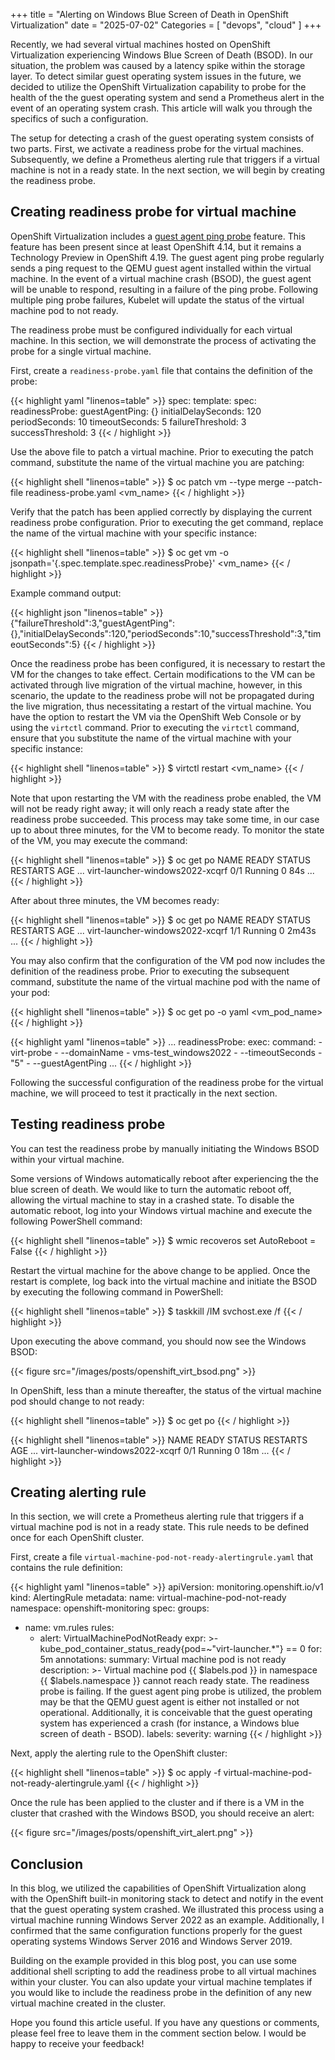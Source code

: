 +++
title = "Alerting on Windows Blue Screen of Death in OpenShift Virtualization"
date = "2025-07-02"
Categories = [ "devops", "cloud" ]
+++

Recently, we had several virtual machines hosted on OpenShift Virtualization experiencing Windows Blue Screen of Death (BSOD). In our situation, the problem was caused by a latency spike within the storage layer. To detect similar guest operating system issues in the future, we decided to utilize the OpenShift Virtualization capability to probe for the health of the the guest operating system and send a Prometheus alert in the event of an operating system crash. This article will walk you through the specifics of such a configuration.

<!--more-->

The setup for detecting a crash of the guest operating system consists of two parts. First, we activate a readiness probe for the virtual machines. Subsequently, we define a Prometheus alerting rule that triggers if a virtual machine is not in a ready state. In the next section, we will begin by creating the readiness probe.

## Creating readiness probe for virtual machine

OpenShift Virtualization includes a [guest agent ping probe](https://docs.redhat.com/en/documentation/openshift_container_platform/4.19/html/virtualization/monitoring#virt-define-guest-agent-ping-probe_virt-monitoring-vm-health) feature. This feature has been present since at least OpenShift 4.14, but it remains a Technology Preview in OpenShift 4.19. The guest agent ping probe regularly sends a ping request to the QEMU guest agent installed within the virtual machine. In the event of a virtual machine crash (BSOD), the guest agent will be unable to respond, resulting in a failure of the ping probe. Following multiple ping probe failures, Kubelet will update the status of the virtual machine pod to not ready.

The readiness probe must be configured individually for each virtual machine. In this section, we will demonstrate the process of activating the probe for a single virtual machine.

First, create a `readiness-probe.yaml` file that contains the definition of the probe:

{{< highlight yaml "linenos=table" >}}
spec:
 template:
   spec:
     readinessProbe:
       guestAgentPing: {}
       initialDelaySeconds: 120
       periodSeconds: 10
       timeoutSeconds: 5
       failureThreshold: 3
       successThreshold: 3
{{< / highlight >}}

Use the above file to patch a virtual machine. Prior to executing the patch command, substitute the name of the virtual machine you are patching:

{{< highlight shell "linenos=table" >}}
$ oc patch vm --type merge --patch-file readiness-probe.yaml <vm_name>
{{< / highlight >}}

Verify that the patch has been applied correctly by displaying the current readiness probe configuration. Prior to executing the get command, replace the name of the virtual machine with your specific instance:

{{< highlight shell "linenos=table" >}}
$ oc get vm -o jsonpath='{.spec.template.spec.readinessProbe}' <vm_name>
{{< / highlight >}}

Example command output:

{{< highlight json "linenos=table" >}}
{"failureThreshold":3,"guestAgentPing":{},"initialDelaySeconds":120,"periodSeconds":10,"successThreshold":3,"timeoutSeconds":5}
{{< / highlight >}}

Once the readiness probe has been configured, it is necessary to restart the VM for the changes to take effect. Certain modifications to the VM can be activated through live migration of the virtual machine, however, in this scenario, the update to the readiness probe will not be propagated during the live migration, thus necessitating a restart of the virtual machine. You have the option to restart the VM via the OpenShift Web Console or by using the `virtctl` command. Prior to executing the `virtctl` command, ensure that you substitute the name of the virtual machine with your specific instance:

{{< highlight shell "linenos=table" >}}
$ virtctl restart <vm_name>
{{< / highlight >}}

Note that upon restarting the VM with the readiness probe enabled, the VM will not be ready right away; it will only reach a ready state after the readiness probe succeeded. This process may take some time, in our case up to about three minutes, for the VM to become ready. To monitor the state of the VM, you may execute the command:

{{< highlight shell "linenos=table" >}}
$ oc get po
NAME                                          READY   STATUS    RESTARTS   AGE
...
virt-launcher-windows2022-xcqrf               0/1     Running   0          84s
...
{{< / highlight >}}

After about three minutes, the VM becomes ready:

{{< highlight shell "linenos=table" >}}
$ oc get po
NAME                                          READY   STATUS    RESTARTS   AGE
...
virt-launcher-windows2022-xcqrf               1/1     Running   0          2m43s
...
{{< / highlight >}}

You may also confirm that the configuration of the VM pod now includes the definition of the readiness probe. Prior to executing the subsequent command, substitute the name of the virtual machine pod with the name of your pod:

{{< highlight shell "linenos=table" >}}
$ oc get po -o yaml <vm_pod_name>
{{< / highlight >}}

{{< highlight yaml "linenos=table" >}}
...
   readinessProbe:
     exec:
       command:
       - virt-probe
       - --domainName
       - vms-test_windows2022
       - --timeoutSeconds
       - "5"
       - --guestAgentPing
...
{{< / highlight >}}

Following the successful configuration of the readiness probe for the virtual machine, we will proceed to test it practically in the next section.

## Testing readiness probe

You can test the readiness probe by manually initiating the Windows BSOD within your virtual machine.

Some versions of Windows automatically reboot after experiencing the the blue screen of death. We would like to turn the automatic reboot off, allowing the virtual machine to stay in a crashed state. To disable the automatic reboot, log into your Windows virtual machine and execute the following  PowerShell command:

{{< highlight shell "linenos=table" >}}
$ wmic recoveros set AutoReboot = False
{{< / highlight >}}

Restart the virtual machine for the above change to be applied. Once the restart is complete, log back into the virtual machine and initiate the BSOD by executing the following command in PowerShell:

{{< highlight shell "linenos=table" >}}
$ taskkill /IM svchost.exe /f
{{< / highlight >}}

Upon executing the above command, you should now see the Windows BSOD:

{{< figure src="/images/posts/openshift_virt_bsod.png" >}}

In OpenShift, less than a minute thereafter, the status of the virtual machine pod should change to not ready:


{{< highlight shell "linenos=table" >}}
$ oc get po
{{< / highlight >}}

{{< highlight shell "linenos=table" >}}
NAME                                          READY   STATUS    RESTARTS   AGE
...
virt-launcher-windows2022-xcqrf               0/1     Running   0          18m
...
{{< / highlight >}}



## Creating alerting rule

In this section, we will crete a Prometheus alerting rule that triggers if a virtual machine pod is not in a ready state. This rule needs to be defined once for each OpenShift cluster.

First, create a file `virtual-machine-pod-not-ready-alertingrule.yaml` that contains the rule definition:

{{< highlight yaml "linenos=table" >}}
apiVersion: monitoring.openshift.io/v1
kind: AlertingRule
metadata:
 name: virtual-machine-pod-not-ready
 namespace: openshift-monitoring
spec:
 groups:
 - name: vm.rules
   rules:
   - alert: VirtualMachinePodNotReady
     expr: >-
       kube_pod_container_status_ready{pod=~"virt-launcher.*"} == 0
     for: 5m
     annotations:
       summary: Virtual machine pod is not ready
       description: >-
         Virtual machine pod {{ $labels.pod }} in namespace {{ $labels.namespace }} cannot reach ready state.
         The readiness probe is failing.  If the guest agent ping probe is utilized, the problem may be that
         the QEMU guest agent is either not installed or not operational. Additionally, it is conceivable that
         the guest operating system has experienced a crash (for instance, a Windows blue screen of death - BSOD).
     labels:
       severity: warning
{{< / highlight >}}


Next, apply the alerting rule to the OpenShift cluster:


{{< highlight shell "linenos=table" >}}
$ oc apply -f virtual-machine-pod-not-ready-alertingrule.yaml
{{< / highlight >}}


Once the rule has been applied to the cluster and if there is a VM in the cluster that crashed with the Windows BSOD, you should receive an alert:

{{< figure src="/images/posts/openshift_virt_alert.png" >}}

## Conclusion

In this blog, we utilized the capabilities of OpenShift Virtualization along with the OpenShift built-in monitoring stack to detect and notify in the event that the guest operating system crashed. We illustrated this process using a virtual machine running Windows Server 2022 as an example. Additionally, I confirmed that the same configuration functions properly for the guest operating systems Windows Server 2016 and Windows Server 2019.

Building on the example provided in this blog post, you can use some additional shell scripting to add the readiness probe to all virtual machines within your cluster. You can also update your virtual machine templates if you would like to include the readiness probe in the definition of any new virtual machine created in the cluster.

Hope you found this article useful. If you have any questions or comments, please feel free to leave them in the comment section below. I would be happy to receive your feedback!
